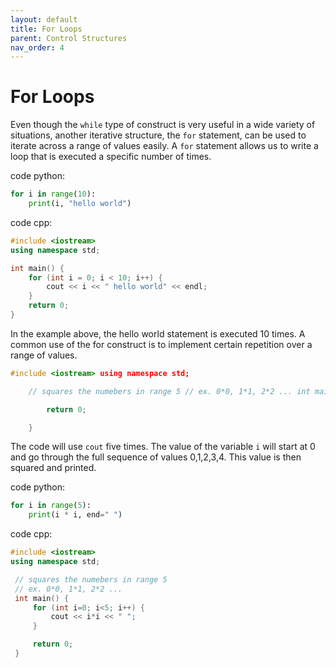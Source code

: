 ```yaml
---
layout: default
title: For Loops
parent: Control Structures
nav_order: 4
---
```


# For Loops 
Even though the `while` type of construct is very useful in a wide variety of situations, another iterative structure, the `for` statement, can be used to iterate across a range of values easily. A `for` statement allows us to write a loop that is executed a specific number of times.

code python:
```python
for i in range(10):
    print(i, "hello world")

```
code cpp:
```cpp
#include <iostream> 
using namespace std;

int main() {
    for (int i = 0; i < 10; i++) {
        cout << i << " hello world" << endl; 
    }
    return 0; 
}

```
In the example above, the hello world statement is executed 10 times.
A common use of the for construct is to implement certain repetition over a range of values.
```cpp
#include <iostream> using namespace std;

    // squares the numebers in range 5 // ex. 0*0, 1*1, 2*2 ... int main() { for (int i=0; i<5; i++) { cout << i*i << " "; }

        return 0;

    }
```
The code will use `cout` five times. The value of the variable `i` will start at 0 and go through the full sequence of values 0,1,2,3,4. This value is then squared and printed.

code python:
```python
for i in range(5):
    print(i * i, end=" ")  

```
code cpp:
```cpp
#include <iostream>
using namespace std;

 // squares the numebers in range 5
 // ex. 0*0, 1*1, 2*2 ...
 int main() {
     for (int i=0; i<5; i++) {
         cout << i*i << " ";
     }

     return 0;
 }
```